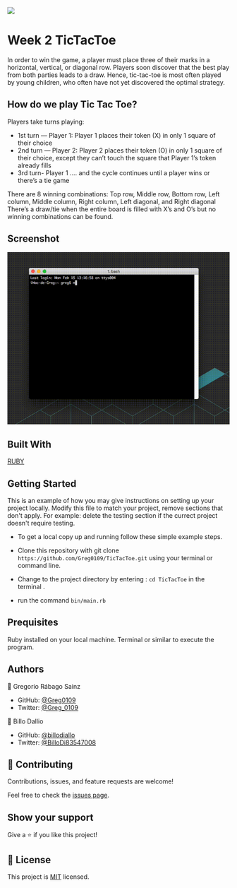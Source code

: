 ![](https://img.shields.io/badge/Microverse-blueviolet)

# Week 2 TicTacToe

In order to win the game, a player must place three of their marks in a horizontal, vertical, or diagonal row.
Players soon discover that the best play from both parties leads to a draw. Hence, tic-tac-toe is most often played by young children, who often have not yet discovered the optimal strategy. 

## How do we play Tic Tac Toe?

Players take turns playing: 
- 1st turn — Player 1: Player 1 places their token (X) in only 1 square of their choice
- 2nd turn — Player 2: Player 2 places their token (O) in only 1 square of their choice, except they can’t touch the square that Player 1’s token already fills
- 3rd turn- Player 1 …. and the cycle continues until a player wins or there’s a tie game

There are 8 winning combinations: Top row, Middle row, Bottom row, Left column, Middle column, Right column, Left diagonal, and Right diagonal
There’s a draw/tie when the entire board is filled with X’s and O’s but no winning combinations can be found.

## Screenshot

![Screenshot](TicTacToe.gif)

## Built With
 [RUBY](https://github.com/Greg0109/TicTacToe/tree/User-interface)

## Getting Started

This is an example of how you may give instructions on setting up your project locally. Modify this file to match your project, remove sections that don't apply. For example: delete the testing section if the currect project doesn't require testing.

- To get a local copy up and running follow these simple example steps.

- Clone this repository with git clone ```https://github.com/Greg0109/TicTacToe.git``` using your terminal or command line.
- Change to the project directory by entering :
```cd TicTacToe``` in the terminal .
- run the command ```bin/main.rb```

## Prequisites

Ruby installed on your local machine.
Terminal or similar to execute the program.

## Authors

👤 Gregorio Rábago Sainz

- GitHub: [@Greg0109](https://github.com/greg0109)
- Twitter: [@Greg_0109](https://twitter.com/greg_0109)

👤 Billo Dallio

- GitHub: [@billodiallo](https://github.com/billodiallo)
- Twitter: [@BilloDi83547008](https://twitter.com/BilloDi83547008)


## 🤝 Contributing

Contributions, issues, and feature requests are welcome!

Feel free to check the [issues page](https://github.com/greg0109/TicTacToe/issues).

## Show your support

Give a ⭐️ if you like this project!

## 📝 License

This project is [MIT](LICENSE) licensed.
